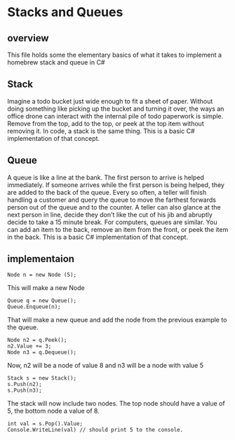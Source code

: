 # Stacks and Queues
## overview
This file holds some the elementary basics of what it takes to implement a homebrew stack and queue in C#

## Stack
Imagine a todo bucket just wide enough to fit a sheet of paper. Without doing something like picking up the bucket and turning it over, the ways an office drone can interact with the internal pile of todo paperwork is simple. Remove from the top, add to the top, or peek at the top item without removing it. In code, a stack is the same thing. This is a basic C# implementation of that concept.

## Queue
A queue is like a line at the bank. The first person to arrive is helped immediately. If someone arrives while the first person is being helped, they are added to the back of the queue. Every so often, a teller will finish handling a customer and query the queue to move the farthest forwards person out of the queue and to the counter. A teller can also glance at the next person in line, decide they don't like the cut of his jib and abruptly decide to take a 15 minute break. For computers, queues are similar. You can add an item to the back, remove an item from the front, or peek the item in the back. This is a basic C# implementation of that concept.

## implementaion
``` 
Node n = new Node (5); 
```
This will make a new Node

```
Queue q = new Queue();
Queue.Enqueue(n);
```
That will make a new queue and add the node from the previous example to the queue.

```
Node n2 = q.Peek();
n2.Value += 3;
Node n3 = q.Dequeue();
```
Now, n2 will be a node of value 8 and n3 will be a node with value 5

```
Stack s = new Stack();
s.Push(n2);
s.Push(n3);
```
The stack will now include two nodes. The top node should have a value of 5, the bottom node a value of 8.

```
int val = s.Pop().Value;
Console.WriteLine(val) // should print 5 to the console.
```
